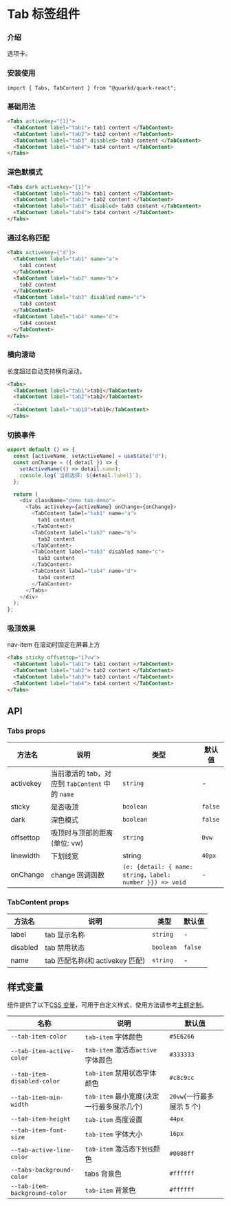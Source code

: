 # Tab 标签组件

### 介绍

选项卡。

### 安装使用

```tsx
import { Tabs, TabContent } from "@quarkd/quark-react";
```

### 基础用法

```html
<Tabs activekey="{1}">
  <TabContent label="tab1"> tab1 content </TabContent>
  <TabContent label="tab2"> tab2 content </TabContent>
  <TabContent label="tab3" disabled> tab3 content </TabContent>
  <TabContent label="tab4"> tab4 content </TabContent>
</Tabs>
```

### 深色默模式

```html
<Tabs dark activekey="{1}">
  <TabContent label="tab1"> tab1 content </TabContent>
  <TabContent label="tab2"> tab2 content </TabContent>
  <TabContent label="tab3" disabled> tab3 content </TabContent>
  <TabContent label="tab4"> tab4 content </TabContent>
</Tabs>
```

### 通过名称匹配

```html
<Tabs activekey={'d'}>
  <TabContent label="tab1" name="a">
    tab1 content
  </TabContent>
  <TabContent label="tab2" name="b">
    tab2 content
  </TabContent>
  <TabContent label="tab3" disabled name="c">
    tab3 content
  </TabContent>
  <TabContent label="tab4" name="d">
    tab4 content
  </TabContent>
</Tabs>
```

### 横向滚动

长度超过自动支持横向滚动。

```html
<Tabs>
  <TabContent label="tab1">tab1</TabContent>
  <TabContent label="tab2">tab2</TabContent>
  ...
  <TabContent label="tab10">tab10</TabContent>
</Tabs>
```

### 切换事件

```js
export default () => {
  const [activeName, setActiveName] = useState("d");
  const onChange = ({ detail }) => {
    setActiveName(() => detail.name);
    console.log(`当前选择: ${detail.label}`);
  };

  return (
    <div className="demo tab-demo">
      <Tabs activekey={activeName} onChange={onChange}>
        <TabContent label="tab1" name="a">
          tab1 content
        </TabContent>
        <TabContent label="tab2" name="b">
          tab2 content
        </TabContent>
        <TabContent label="tab3" disabled name="c">
          tab3 content
        </TabContent>
        <TabContent label="tab4" name="d">
          tab4 content
        </TabContent>
      </Tabs>
    </div>
  );
};
```

### 吸顶效果

nav-item 在滚动时固定在屏幕上方

```html
<Tabs sticky offsettop="17vw">
  <TabContent label="tab1"> tab1 content </TabContent>
  <TabContent label="tab2"> tab2 content </TabContent>
  <TabContent label="tab3"> tab3 content </TabContent>
  <TabContent label="tab4"> tab4 content </TabContent>
</Tabs>
```

## API

### Tabs props

| 方法名    | 说明                                            | 类型                                                     | 默认值  |
| --------- | ----------------------------------------------- | -------------------------------------------------------- | ------- |
| activekey | 当前激活的 tab，对应到 `TabContent` 中的 `name` | `string`                                                 | -       |
| sticky    | 是否吸顶                                        | `boolean`                                                | `false` |
| dark      | 深色模式                                        | `boolean`                                                | `false` |
| offsettop | 吸顶时与顶部的距离(单位: vw)                    | `string`                                                 | `0vw`   |
| linewidth | 下划线宽                                        | string                                                   | `40px`  |
| onChange  | change 回调函数                                 | `(e: {detail: { name: string，label: number }}) => void` | -       |

### TabContent props

| 方法名   | 说明                            | 类型      | 默认值  |
| -------- | ------------------------------- | --------- | ------- |
| label    | tab 显示名称                    | `string`  | -       |
| disabled | tab 禁用状态                    | `boolean` | `false` |
| name     | tab 匹配名称(和 activekey 匹配) | `string`  | -       |

## 样式变量

组件提供了以下[CSS 变量](https://developer.mozilla.org/zh-CN/docs/Web/CSS/Using_CSS_custom_properties)，可用于自定义样式，使用方法请参考[主题定制](#/zh-CN/guide/theme)。

| 名称                          | 说明                                      | 默认值                    |
| ----------------------------- | ----------------------------------------- | ------------------------- |
| `--tab-item-color`            | `tab-item` 字体颜色                       | `#5E6266`                 |
| `--tab-item-active-color`     | `tab-item` 激活态`active`字体颜色         | `#333333`                 |
| `--tab-item-disabled-color`   | `tab-item` 禁用状态字体颜色               | `#c8c9cc`                 |
| `--tab-item-min-width`        | `tab-item` 最小宽度(决定一行最多展示几个) | `20vw`(一行最多展示 5 个) |
| `--tab-item-height`           | `tab-item` 高度设置                       | `44px `                   |
| `--tab-item-font-size`        | `tab-item` 字体大小                       | `16px`                    |
| `--tab-active-line-color`     | `tab-item` 激活态`下划线`颜色             | `#0088ff `                |
| `--tabs-background-color`     | tabs 背景色                               | `#ffffff`                 |
| `--tab-item-background-color` | `tab-item` 背景色                         | `#ffffff `                |
